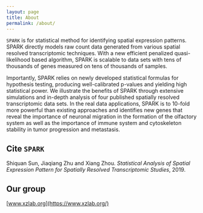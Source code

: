 ```yaml
---
layout: page
title: About
permalink: /about/
---
```

`SPARK` is for statistical method for identifying spatial expression patterns. SPARK directly models raw count data generated from various spatial resolved transcriptomic techniques. With a new efficient penalized quasi-likelihood based algorithm, SPARK is scalable to data sets with tens of thousands of genes measured on tens of thousands of samples. 

Importantly, SPARK relies on newly developed statistical formulas for hypothesis testing, producing well-calibrated p-values and yielding high statistical power. We illustrate the benefits of SPARK through extensive simulations and in-depth analysis of four published spatially resolved transcriptomic data sets. In the real data applications, SPARK is to 10-fold more powerful than existing approaches and identifies new genes that reveal the importance of neuronal migration in the formation of the olfactory system as well as the importance of immune system and cytoskeleton stability in tumor progression and metastasis.

Cite `SPARK`
-------------------
Shiquan Sun, Jiaqiang Zhu and Xiang Zhou. *Statistical Analysis of Spatial Expression Pattern for Spatially Resolved Transcriptomic Studies*, 2019. 

Our group
-------------------
[www.xzlab.org](https://www.xzlab.org/)
